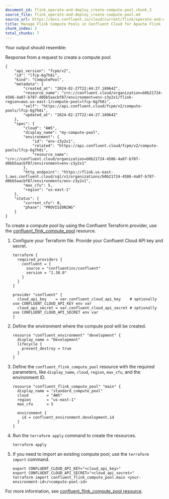 ```yaml
---
document_id: flink_operate-and-deploy_create-compute-pool_chunk_3
source_file: flink_operate-and-deploy_create-compute-pool.md
source_url: https://docs.confluent.io/cloud/current/flink/operate-and-deploy/create-compute-pool.html
title: Manage Flink Compute Pools in Confluent Cloud for Apache Flink
chunk_index: 3
total_chunks: 7
---
```


Your output should resemble:

Response from a request to create a compute pool

    {
        "api_version": "fcpm/v2",
        "id": "lfcp-6g7h8i",
        "kind": "ComputePool",
        "metadata": {
            "created_at": "2024-02-27T22:44:27.18964Z",
            "resource_name": "crn://confluent.cloud/organization=b0b21724-4586-4a07-b787-d0bb5aacbf87/environment=env-z3y2x1/flink-region=aws.us-east-1/compute-pool=lfcp-6g7h8i",
            "self": "https://api.confluent.cloud/fcpm/v2/compute-pools/lfcp-6g7h8i",
            "updated_at": "2024-02-27T22:44:27.18964Z"
        },
        "spec": {
            "cloud": "AWS",
            "display_name": "my-compute-pool",
            "environment": {
                "id": "env-z3y2x1",
                "related": "https://api.confluent.cloud/fcpm/v2/compute-pools/lfcp-6g7h8i",
                "resource_name": "crn://confluent.cloud/organization=b0b21724-4586-4a07-b787-d0bb5aacbf87/environment=env-z3y2x1"
            },
            "http_endpoint": "https://flink.us-east-1.aws.confluent.cloud/sql/v1/organizations/b0b21724-4586-4a07-b787-d0bb5aacbf87/environments/env-z3y2x1",
            "max_cfu": 5,
            "region": "us-east-1"
        },
        "status": {
            "current_cfu": 0,
            "phase": "PROVISIONING"
        }
    }

To create a compute pool by using the Confluent Terraform provider, use the [confluent_flink_compute_pool](https://registry.terraform.io/providers/confluentinc/confluent/latest/docs/resources/confluent_flink_compute_pool) resource.

  1. Configure your Terraform file. Provide your Confluent Cloud API key and secret.

         terraform {
           required_providers {
             confluent = {
               source = "confluentinc/confluent"
               version = "2.38.0"
             }
           }
         }

         provider "confluent" {
           cloud_api_key    = var.confluent_cloud_api_key    # optionally use CONFLUENT_CLOUD_API_KEY env var
           cloud_api_secret = var.confluent_cloud_api_secret # optionally use CONFLUENT_CLOUD_API_SECRET env var
         }

  2. Define the environment where the compute pool will be created.

         resource "confluent_environment" "development" {
           display_name = "Development"
           lifecycle {
             prevent_destroy = true
           }
         }

  3. Define the `confluent_flink_compute_pool` resource with the required parameters, like `display_name`, `cloud`, `region`, `max_cfu`, and the environment ID.

         resource "confluent_flink_compute_pool" "main" {
           display_name = "standard_compute_pool"
           cloud        = "AWS"
           region       = "us-east-1"
           max_cfu      = 5

           environment {
             id = confluent_environment.development.id
           }
         }

  4. Run the `terraform apply` command to create the resources.

         terraform apply

  5. If you need to import an existing compute pool, use the `terraform import` command.

         export CONFLUENT_CLOUD_API_KEY="<cloud_api_key>"
         export CONFLUENT_CLOUD_API_SECRET="<cloud_api_secret>"
         terraform import confluent_flink_compute_pool.main <your-environment-id>/<compute-pool-id>

For more information, see [confluent_flink_compute_pool resource](https://registry.terraform.io/providers/confluentinc/confluent/latest/docs/resources/confluent_flink_compute_pool).
